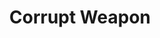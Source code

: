 ---
title: "Corrupt Weapon"

spell:
  schools:
    - name:        "Transmutation"
      subschools:  []
      descriptors: []
  classes:
    - name:  "Blackguard"
      abbr:  ""
      level: 1
  domains:            []
  components:         [V, S]
  castingTime:        "1 standard action"
  range:              "Touch"
  target:             "Weapon touched"
  duration:           "1 min./level"
  savingThrow:        "None"
  spellResistance:    "No"
  description:        |
    This transmutation makes a weapon strike true against good foes. The weapon is treated as having a +1 enhancement bonus for the purpose of bypassing the damage reduction of good creatures or striking good incorporeal creatures (though the spell doesn't grant an actual enhancement bonus). The weapon also becomes evil, which means it can bypass the damage reduction of certain creatures. (This effect overrides and suppresses any other alignment the weapon might have.) Individual arrows or bolts can be transmuted, but affected projectile weapons (such as bows) don't confer the benefit to the projectiles they shoot.

    In addition, all critical hit rolls against good foes are automatically successful, so every threat is a critical hit. This last effect does not apply to any weapon that already has a magical effect related to critical hits, such as a {% magic_weapon_ability_link keen %} weapon or a {% magic_weapon_ability_link vorpal %} sword.
---